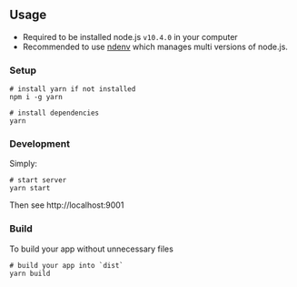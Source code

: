 ## Usage

- Required to be installed node.js `v10.4.0` in your computer
- Recommended to use [ndenv](https://github.com/riywo/ndenv) which manages multi versions of node.js.

### Setup

```
# install yarn if not installed
npm i -g yarn

# install dependencies
yarn
```

### Development

Simply:

```
# start server
yarn start
```

Then see http://localhost:9001

### Build

To build your app without unnecessary files

```
# build your app into `dist`
yarn build
```
